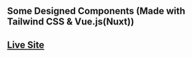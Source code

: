 ## Some Designed Components (Made with Tailwind CSS & Vue.js(Nuxt))



## [Live Site](https://rasaf-ibrahim-repo5.netlify.app/)



